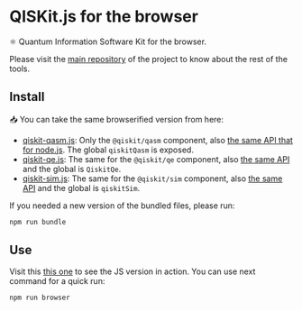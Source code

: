 # QISKit.js for the browser

:atom_symbol: Quantum Information Software Kit for the browser.

Please visit the [main repository](https://github.ibm.com/IBMResearch/qiskit.js) of the project to know about the rest of the tools.

## Install

:inbox_tray: You can take the same browserified version from here:

- [qiskit-qasm.js](./qiskit-qasm.js): Only the `@qiskit/qasm` component, also [the same API that for node.js](../packages/qiskit-qasm/README.md). The global `qiskitQasm` is exposed.
- [qiskit-qe.js](./qiskit-qe.js): The same for the `@qiskit/qe` component, also [the same API](../packages/qiskit-qe/README.md) and the global is `QiskitQe`.
- [qiskit-sim.js](./qiskit-sim.js): The same for the `@qiskit/sim` component, also [the same API](../packages/qiskit-sim/README.md) and the global is `qiskitSim`.

If you needed a new version of the bundled files, please run:

```sh
npm run bundle
```

## Use

Visit this [this one](./example.html) to see the JS version in action. You can use next command for a quick run:

```sh
npm run browser
```
